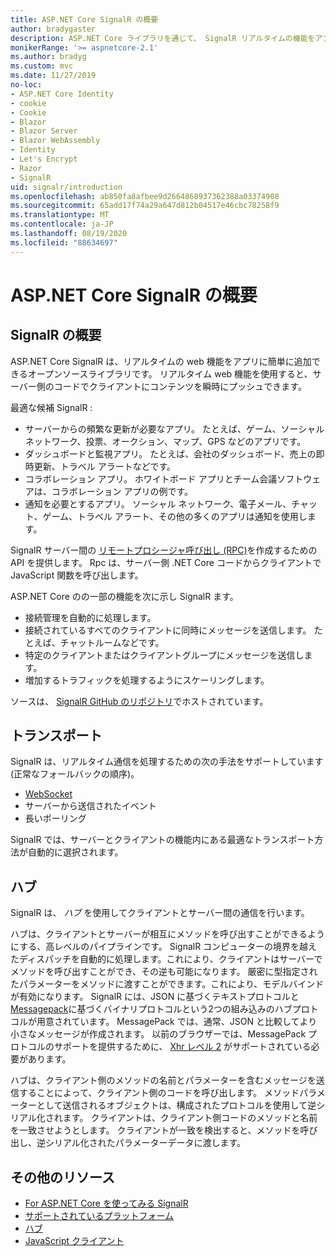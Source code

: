 ```yaml
---
title: ASP.NET Core SignalR の概要
author: bradygaster
description: ASP.NET Core ライブラリを通じて、 SignalR リアルタイムの機能をアプリに簡単に追加する方法について説明します。
monikerRange: '>= aspnetcore-2.1'
ms.author: bradyg
ms.custom: mvc
ms.date: 11/27/2019
no-loc:
- ASP.NET Core Identity
- cookie
- Cookie
- Blazor
- Blazor Server
- Blazor WebAssembly
- Identity
- Let's Encrypt
- Razor
- SignalR
uid: signalr/introduction
ms.openlocfilehash: ab850fa8afbee9d2664868937362388a03374908
ms.sourcegitcommit: 65add17f74a29a647d812b04517e46cbc78258f9
ms.translationtype: MT
ms.contentlocale: ja-JP
ms.lasthandoff: 08/19/2020
ms.locfileid: "88634697"
---
```

# <a name="introduction-to-aspnet-core-no-locsignalr"></a>ASP.NET Core SignalR の概要

## <a name="what-is-no-locsignalr"></a>SignalR の概要

ASP.NET Core SignalR は、リアルタイムの web 機能をアプリに簡単に追加できるオープンソースライブラリです。 リアルタイム web 機能を使用すると、サーバー側のコードでクライアントにコンテンツを瞬時にプッシュできます。

最適な候補 SignalR :

* サーバーからの頻繁な更新が必要なアプリ。 たとえば、ゲーム、ソーシャル ネットワーク、投票、オークション、マップ、GPS などのアプリです。
* ダッシュボードと監視アプリ。 たとえば、会社のダッシュボード、売上の即時更新、トラベル アラートなどです。
* コラボレーション アプリ。 ホワイトボード アプリとチーム会議ソフトウェアは、コラボレーション アプリの例です。
* 通知を必要とするアプリ。 ソーシャル ネットワーク、電子メール、チャット、ゲーム、トラベル アラート、その他の多くのアプリは通知を使用します。

SignalR サーバー間の [リモートプロシージャ呼び出し (RPC)](https://wikipedia.org/wiki/Remote_procedure_call)を作成するための API を提供します。 Rpc は、サーバー側 .NET Core コードからクライアントで JavaScript 関数を呼び出します。

ASP.NET Core のの一部の機能を次に示し SignalR ます。

* 接続管理を自動的に処理します。
* 接続されているすべてのクライアントに同時にメッセージを送信します。 たとえば、チャットルームなどです。
* 特定のクライアントまたはクライアントグループにメッセージを送信します。
* 増加するトラフィックを処理するようにスケーリングします。

ソースは、 [ SignalR GitHub のリポジトリ](https://github.com/dotnet/AspNetCore/tree/master/src/SignalR)でホストされています。

## <a name="transports"></a>トランスポート

SignalR は、リアルタイム通信を処理するための次の手法をサポートしています (正常なフォールバックの順序)。

* [WebSocket](https://tools.ietf.org/html/rfc7118)
* サーバーから送信されたイベント
* 長いポーリング

SignalR では、サーバーとクライアントの機能内にある最適なトランスポート方法が自動的に選択されます。

## <a name="hubs"></a>ハブ

SignalR は、 *ハブ* を使用してクライアントとサーバー間の通信を行います。

ハブは、クライアントとサーバーが相互にメソッドを呼び出すことができるようにする、高レベルのパイプラインです。 SignalR コンピューターの境界を越えたディスパッチを自動的に処理します。これにより、クライアントはサーバーでメソッドを呼び出すことができ、その逆も可能になります。 厳密に型指定されたパラメーターをメソッドに渡すことができます。これにより、モデルバインドが有効になります。 SignalR には、JSON に基づくテキストプロトコルと [Messagepack](https://msgpack.org/)に基づくバイナリプロトコルという2つの組み込みのハブプロトコルが用意されています。  MessagePack では、通常、JSON と比較してより小さなメッセージが作成されます。 以前のブラウザーでは、MessagePack プロトコルのサポートを提供するために、 [Xhr レベル 2](https://caniuse.com/#feat=xhr2) がサポートされている必要があります。

ハブは、クライアント側のメソッドの名前とパラメーターを含むメッセージを送信することによって、クライアント側のコードを呼び出します。 メソッドパラメーターとして送信されるオブジェクトは、構成されたプロトコルを使用して逆シリアル化されます。 クライアントは、クライアント側コードのメソッドと名前を一致させようとします。 クライアントが一致を検出すると、メソッドを呼び出し、逆シリアル化されたパラメーターデータに渡します。

## <a name="additional-resources"></a>その他のリソース

* [For ASP.NET Core を使ってみる SignalR](xref:tutorials/signalr)
* [サポートされているプラットフォーム](xref:signalr/supported-platforms)
* [ハブ](xref:signalr/hubs)
* [JavaScript クライアント](xref:signalr/javascript-client)
